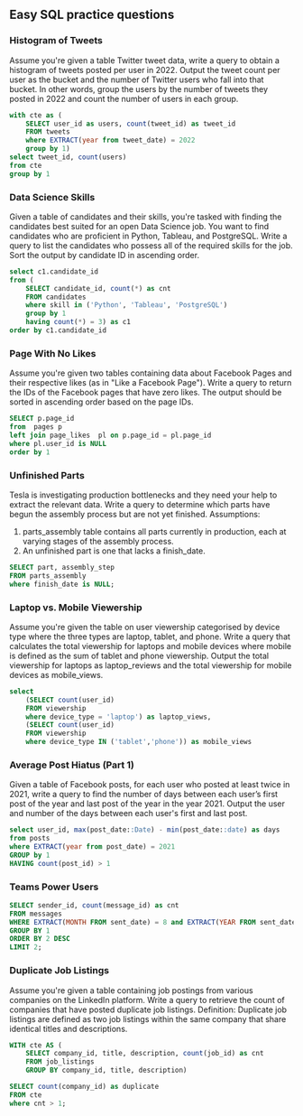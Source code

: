 ## Easy SQL practice questions

### Histogram of Tweets
Assume you're given a table Twitter tweet data, write a query to obtain a histogram of tweets posted per user in 2022. Output the tweet count per user as the bucket and the number of Twitter users who fall into that bucket. In other words, group the users by the number of tweets they posted in 2022 and count the number of users in each group.

```sql
with cte as (
    SELECT user_id as users, count(tweet_id) as tweet_id
    FROM tweets
    where EXTRACT(year from tweet_date) = 2022
    group by 1)
select tweet_id, count(users)
from cte 
group by 1
```

### Data Science Skills
Given a table of candidates and their skills, you're tasked with finding the candidates best suited for an open Data Science job. You want to find candidates who are proficient in Python, Tableau, and PostgreSQL. Write a query to list the candidates who possess all of the required skills for the job. Sort the output by candidate ID in ascending order.
   
```sql
select c1.candidate_id
from (
    SELECT candidate_id, count(*) as cnt
    FROM candidates
    where skill in ('Python', 'Tableau', 'PostgreSQL')
    group by 1
    having count(*) = 3) as c1
order by c1.candidate_id
```

### Page With No Likes
Assume you're given two tables containing data about Facebook Pages and their respective likes (as in "Like a Facebook Page"). Write a query to return the IDs of the Facebook pages that have zero likes. The output should be sorted in ascending order based on the page IDs.
   
```sql
SELECT p.page_id
from  pages p 
left join page_likes  pl on p.page_id = pl.page_id
where pl.user_id is NULL
order by 1
```

### Unfinished Parts
Tesla is investigating production bottlenecks and they need your help to extract the relevant data. Write a query to determine which parts have begun the assembly process but are not yet finished. Assumptions:
1. parts_assembly table contains all parts currently in production, each at varying stages of the assembly process.
2. An unfinished part is one that lacks a finish_date.

```sql
SELECT part, assembly_step
FROM parts_assembly
where finish_date is NULL;
```

### Laptop vs. Mobile Viewership
Assume you're given the table on user viewership categorised by device type where the three types are laptop, tablet, and phone. Write a query that calculates the total viewership for laptops and mobile devices where mobile is defined as the sum of tablet and phone viewership. Output the total viewership for laptops as laptop_reviews and the total viewership for mobile devices as mobile_views.

```sql
select 
    (SELECT count(user_id)
    FROM viewership
    where device_type = 'laptop') as laptop_views,
    (SELECT count(user_id)
    FROM viewership
    where device_type IN ('tablet','phone')) as mobile_views
```

### Average Post Hiatus (Part 1)
Given a table of Facebook posts, for each user who posted at least twice in 2021, write a query to find the number of days between each user’s first post of the year and last post of the year in the year 2021. Output the user and number of the days between each user's first and last post.

```sql
select user_id, max(post_date::Date) - min(post_date::date) as days
from posts
where EXTRACT(year from post_date) = 2021
GROUP by 1
HAVING count(post_id) > 1
```

### Teams Power Users
```sql
SELECT sender_id, count(message_id) as cnt
FROM messages
WHERE EXTRACT(MONTH FROM sent_date) = 8 and EXTRACT(YEAR FROM sent_date) = 2022
GROUP BY 1
ORDER BY 2 DESC
LIMIT 2;
```

### Duplicate Job Listings
Assume you're given a table containing job postings from various companies on the LinkedIn platform. Write a query to retrieve the count of companies that have posted duplicate job listings. Definition: Duplicate job listings are defined as two job listings within the same company that share identical titles and descriptions.

```sql
WITH cte AS (
    SELECT company_id, title, description, count(job_id) as cnt 
    FROM job_listings
    GROUP BY company_id, title, description)

SELECT count(company_id) as duplicate
FROM cte
where cnt > 1;
```
